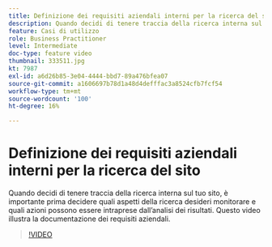 ```yaml
---
title: Definizione dei requisiti aziendali interni per la ricerca del sito
description: Quando decidi di tenere traccia della ricerca interna sul tuo sito, è importante prima decidere quali aspetti della ricerca desideri monitorare e quali azioni possono essere intraprese dall’analisi dei risultati. Questo video illustra la documentazione dei requisiti aziendali.
feature: Casi di utilizzo
role: Business Practitioner
level: Intermediate
doc-type: feature video
thumbnail: 333511.jpg
kt: 7987
exl-id: a6d26b85-3e04-4444-bbd7-89a476bfea07
source-git-commit: a1606697b78d1a48d4defffac3a8524cfb7fcf54
workflow-type: tm+mt
source-wordcount: '100'
ht-degree: 16%

---
```


# Definizione dei requisiti aziendali interni per la ricerca del sito

Quando decidi di tenere traccia della ricerca interna sul tuo sito, è importante prima decidere quali aspetti della ricerca desideri monitorare e quali azioni possono essere intraprese dall’analisi dei risultati. Questo video illustra la documentazione dei requisiti aziendali.

>[!VIDEO](https://video.tv.adobe.com/v/333511/?quality=12&learn=on)

